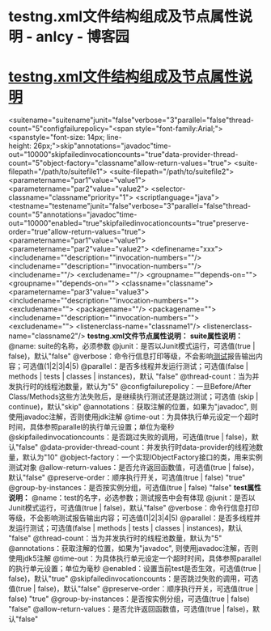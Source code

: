 
# testng.xml文件结构组成及节点属性说明 - anlcy - 博客园






# [testng.xml文件结构组成及节点属性说明](https://www.cnblogs.com/camilla/p/6840695.html)
<?xmlversion="1.0"encoding="UTF-8"?>
<!DOCTYPE suite SYSTEM "http://testng.org/testng-1.0.dtd">
<suitename="suitename"junit="false"verbose="3"parallel="false"thread-count="5"configfailurepolicy="<span style="font-family:Arial;"><spanstyle="font-size: 14px; line-height: 26px;">skip</span></span>"annotations="javadoc"time-out="10000"skipfailedinvocationcounts="true"data-provider-thread-count="5"object-factory="classname"allow-return-values="true"><!-- name参数为必须 -->
<suite-files>
<suite-filepath="/path/to/suitefile1"></suite-file><!-- path参数为必须 -->
<suite-filepath="/path/to/suitefile2"></suite-file>
</suite-files>
<parametername="par1"value="value1"></parameter><!-- name, value参数为必须 -->
<parametername="par2"value="value2"></parameter>
<method-selectors>
<method-selector>
<selector-classname="classname"priority="1"></selector-class><!-- name参数为必须 -->
<scriptlanguage="java"></script><!-- language参数为必须 -->
</method-selector>
</method-selectors>
<testname="testename"junit="false"verbose="3"parallel="false"thread-count="5"annotations="javadoc"time-out="10000"enabled="true"skipfailedinvocationcounts="true"preserve-order="true"allow-return-values="true"><!-- name参数为必须 -->
<parametername="par1"value="value1"></parameter><!-- name, value参数为必须 -->
<parametername="par2"value="value2"></parameter>
<groups>
<definename="xxx"><!-- name参数为必须 -->
<includename=""description=""invocation-numbers=""/><!-- name参数为必须 -->
<includename=""description=""invocation-numbers=""/>
</define>
<run>
<includename=""/><!-- name参数为必须 -->
<excludename=""/><!-- name参数为必须 -->
</run>
<dependencies>
<groupname=""depends-on=""></group><!-- name,depends-on均为参数为必须 -->
<groupname=""depends-on=""></group>
</dependencies>
</groups>
<classes>
<classname="classname"><!-- name参数为必须 -->
<methods>
<parametername="par3"value="value3"></parameter>
<includename=""description=""invocation-numbers=""></include>
<excludename=""></exclude>
</methods>
<methods></methods>
</class>
</classes>
<packages>
<packagename=""/><!-- name参数为必须 -->
<packagename="">
<includename=""description=""invocation-numbers=""></include>
<excludename=""></exclude>
</package>
</packages>
<listeners>
<listenerclass-name="classname1"/><!-- name参数为必须 -->
<listenerclass-name="classname2"/>
</listeners>
</test>
<test></test>
</suite>
**testng.xml文件节点属性说明：**
**suite属性说明：**
@name: suite的名称，必须参数
@junit：是否以Junit模式运行，可选值(true | false)，默认"false"
@verbose：命令行信息打印等级，不会影响[测试](http://lib.csdn.net/base/softwaretest)报告输出内容；可选值(1|2|3|4|5)
@parallel：是否多线程并发运行测试；可选值(false | methods | tests | classes | instances)，默认 "false"
@thread-count：当为并发执行时的线程池数量，默认为"5"
@configfailurepolicy：一旦Before/After Class/Methods这些方法失败后，是继续执行测试还是跳过测试；可选值 (skip | continue)，默认"skip"
@annotations：获取注解的位置，如果为"javadoc", 则使用javadoc注解，否则使用jdk注解
@time-out：为具体执行单元设定一个超时时间，具体参照parallel的执行单元设置；单位为毫秒
@skipfailedinvocationcounts：是否跳过失败的调用，可选值(true | false)，默认"false"
@data-provider-thread-count：并发执行时data-provider的线程池数量，默认为"10"
@object-factory：一个实现IObjectFactory接口的类，用来实例测试对象
@allow-return-values：是否允许返回函数值，可选值(true | false)，默认"false"
@preserve-order：顺序执行开关，可选值(true | false) "true"
@group-by-instances：是否按实例分组，可选值(true | false) "false"
**test属性说明：**
@name：test的名字，必选参数；测试报告中会有体现
@junit：是否以Junit模式运行，可选值(true | false)，默认"false"
@verbose：命令行信息打印等级，不会影响测试报告输出内容；可选值(1|2|3|4|5)
@parallel：是否多线程并发运行测试；可选值(false | methods | tests | classes | instances)，默认 "false"
@thread-count：当为并发执行时的线程池数量，默认为"5"
@annotations：获取注解的位置，如果为"javadoc", 则使用javadoc注解，否则使用jdk5注解
@time-out：为具体执行单元设定一个超时时间，具体参照parallel的执行单元设置；单位为毫秒
@enabled：设置当前test是否生效，可选值(true | false)，默认"true"
@skipfailedinvocationcounts：是否跳过失败的调用，可选值(true | false)，默认"false"
@preserve-order：顺序执行开关，可选值(true | false) "true"
@group-by-instances：是否按实例分组，可选值(true | false) "false"
@allow-return-values：是否允许返回函数值，可选值(true | false)，默认"false"





